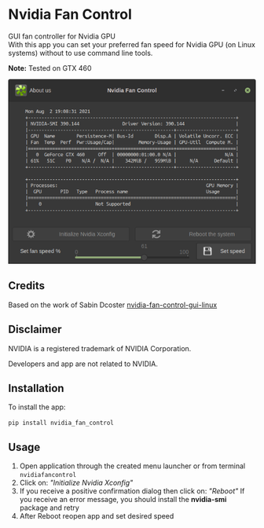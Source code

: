 # Nvidia Fan Control

GUI fan controller for Nvidia GPU
<br>
With this app you can set your preferred fan speed for Nvidia GPU (on Linux systems) without to use command line tools.
<br>

<b>Note:</b> Tested on GTX 460

![GUI Main Image](https://github.com/tudo75/nvidia-fan-control/blob/5308b771412321387d9f219d7e88ba8e4457abef/gui.png)

## Credits
Based on the work of Sabin Dcoster [nvidia-fan-control-gui-linux](https://github.com/dcostersabin/nvidia-fan-control-gui-linux)

## Disclaimer
NVIDIA is a registered trademark of NVIDIA Corporation.

Developers and app are not related to NVIDIA.

## Installation
To install the app:

<code>pip install nvidia_fan_control</code>

## Usage

1. Open application through the created menu launcher or from terminal <code>nvidiafancontrol</code>
2. Click on: <i>"Initialize Nvidia Xconfig"</i>
3. If you receive a positive confirmation dialog then click on: <i>"Reboot"</i>
If you receive an error message, you should install the <b>nvidia-smi</b> package and retry
4. After Reboot reopen app and set desired speed


